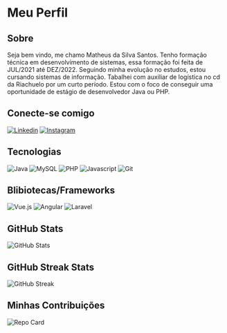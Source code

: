 # Meu Perfil

## Sobre
Seja bem vindo, me chamo Matheus da Silva Santos. Tenho formação técnica em desenvolvimento de sistemas, essa formação foi feita de JUL/2021 até DEZ/2022. Seguindo minha evolução no estudos, estou cursando sistemas de informação. Tabalhei com auxiliar de logística no cd da Riachuelo por um curto período. Estou com o foco de conseguir uma oportunidade de estágio de desenvolvedor Java ou PHP. 

## Conecte-se comigo
[![Linkedin](https://img.shields.io/badge/Linkedin-000015?style=for-the-badge&logo=linkedin&logoColor=0080ff)](https://www.linkedin.com/in/matheussilvasantos/)
[![Instagram](https://img.shields.io/badge/Instagram-000015?style=for-the-badge&logo=instagram&logoColor=0080ff)](https://www.instagram.com/matheus_1370/)


## Tecnologias
![Java](https://img.shields.io/badge/Java-000015?style=for-the-badge&logo=java)
![MySQL](https://img.shields.io/badge/MySQL-000015?style=for-the-badge&logo=mysql)
![PHP](https://img.shields.io/badge/PHP-000015?style=for-the-badge&logo=php)
![Javascript](https://img.shields.io/badge/JavaScript-000015?style=for-the-badge&logo=javascript)
![Git](https://img.shields.io/badge/Git-000015?style=for-the-badge&logo=git)

## Blibiotecas/Frameworks
![Vue.js](https://img.shields.io/badge/Vue.js-000015?style=for-the-badge&logo=vue.js)
![Angular](https://img.shields.io/badge/Angular-000015?style=for-the-badge&logo=angular&logoColor=C3002F)
![Laravel](https://img.shields.io/badge/Laravel-000015?style=for-the-badge&logo=laravel)

## GitHub Stats
![GitHub Stats](https://github-readme-stats.vercel.app/api?username=Matheus1370&theme=transparent&bg_color=000015&border_color=0080ff&show_icons=true&icon_color=0080ff&title_color=0080ff&text_color=fff&hide_title=true&hide=stars)

## GitHub Streak Stats
![GitHub Streak](https://streak-stats.demolab.com/?user=Matheus1370&theme=transparent&background=000015&border=0080ff&dates=FFF)

## Minhas Contribuições
![Repo Card](https://github-readme-stats.vercel.app/api/pin/?username=Matheus1370&repo=dio-lab-open-source&bg_color=000015&border_color=0080ff&show_icons=true&icon_color=0080ff&title_color=0080ff&text_color=FFF)
